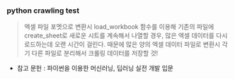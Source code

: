 ### python crawling test 
> 엑셀 파일 포멧으로 변환시 load_workbook 함수를 이용해 기존의 파일에 create_sheet로 새로운 시트를 계속해서 나열할 경우, 많은 엑셀 데이터를 다시 로드하는데 오랜 시간이 걸린다. 때문에 많은 양의 엑셀 데이터 파일로 변환시 각기 다른 파일로 분리해서 크롤링 데이터를 저장할 것!


- 참고 문헌 : 파이썬을 이용한 머신러닝, 딥러닝 실전 개발 입문
